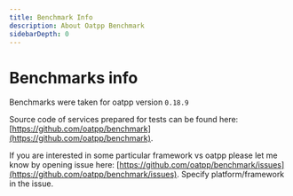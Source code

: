```yaml
---
title: Benchmark Info
description: About Oatpp Benchmark
sidebarDepth: 0
---
```


# Benchmarks info <seo/>

Benchmarks were taken for oatpp version `0.18.9`  


Source code of services prepared for tests can be found here: [https://github.com/oatpp/benchmark](https://github.com/oatpp/benchmark).  


If you are interested in some particular framework vs oatpp please let me know by opening issue here: [https://github.com/oatpp/benchmark/issues](https://github.com/oatpp/benchmark/issues). Specify platform/framework in the issue.